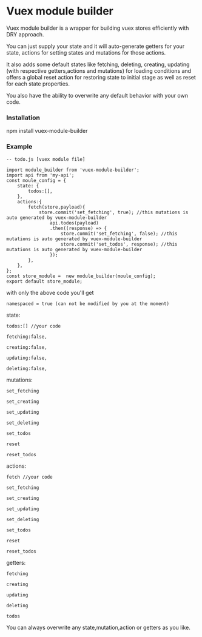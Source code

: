 # Vuex module builder
Vuex module builder is a wrapper for building vuex stores efficiently with DRY approach.

You can just supply your state and it will auto-generate getters for your state, actions for setting states and mutations for those actions.

It also adds some default states like fetching, deleting, creating, updating (with respective getters,actions and mutations) for loading conditions and offers a global reset action for restoring state to initial stage as well as reset for each state properties.

You also have the ability to overwrite any default behavior with your own code.

### Installation
npm install vuex-module-builder

### Example
```
-- todo.js [vuex module file]

import module_builder from 'vuex-module-builder';
import api from 'my-api';
const moule_config = {
    state: {
        todos:[],
    },
    actions:{
        fetch(store,payload){
            store.commit('set_fetching', true); //this mutations is auto generated by vuex-module-builder
                api.todos(payload)
                .then((response) => {
                    store.commit('set_fetching', false); //this mutations is auto generated by vuex-module-builder
                    store.commit('set_todos', response); //this mutations is auto generated by vuex-module-builder
                });
        },
    },
};
const store_module =  new module_builder(moule_config);
export default store_module;
 ```

with only the above code you'll get

    namespaced = true (can not be modified by you at the moment)

state:

    todos:[] //your code

    fetching:false,

    creating:false,

    updating:false,

    deleting:false,

mutations:

    set_fetching

    set_creating

    set_updating

    set_deleting

    set_todos

    reset

    reset_todos

actions:

    fetch //your code

    set_fetching

    set_creating

    set_updating

    set_deleting

    set_todos

    reset

    reset_todos 

getters:

    fetching

    creating

    updating

    deleting

    todos

You can always overwrite any state,mutation,action or getters as you like.

